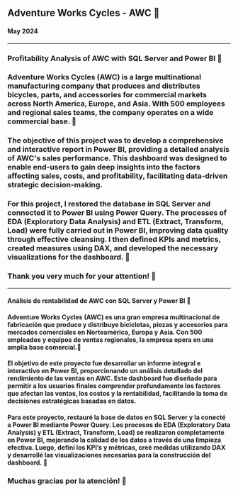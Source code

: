 ## Adventure Works Cycles - AWC 🌱
#### May 2024

---

### Profitability Analysis of AWC with SQL Server and Power BI 💬

### Adventure Works Cycles (AWC) is a large multinational manufacturing company that produces and distributes bicycles, parts, and accessories for commercial markets across North America, Europe, and Asia. With 500 employees and regional sales teams, the company operates on a wide commercial base. 👋

### The objective of this project was to develop a comprehensive and interactive report in Power BI, providing a detailed analysis of AWC's sales performance. This dashboard was designed to enable end-users to gain deep insights into the factors affecting sales, costs, and profitability, facilitating data-driven strategic decision-making.

### For this project, I restored the database in SQL Server and connected it to Power BI using Power Query. The processes of EDA (Exploratory Data Analysis) and ETL (Extract, Transform, Load) were fully carried out in Power BI, improving data quality through effective cleansing. I then defined KPIs and metrics, created measures using DAX, and developed the necessary visualizations for the dashboard. 🧐

### Thank you very much for your attention! 🚨

---



#### Análisis de rentabilidad de AWC con SQL Server y Power BI 💬

#### Adventure Works Cycles (AWC) es una gran empresa multinacional de fabricación que produce y distribuye bicicletas, piezas y accesorios para mercados comerciales en Norteamérica, Europa y Asia. Con 500 empleados y equipos de ventas regionales, la empresa opera en una amplia base comercial.👋

#### El objetivo de este proyecto fue desarrollar un informe integral e interactivo en Power BI, proporcionando un análisis detallado del rendimiento de las ventas en AWC. Este dashboard fue diseñado para permitir a los usuarios finales comprender profundamente los factores que afectan las ventas, los costos y la rentabilidad, facilitando la toma de decisiones estratégicas basadas en datos.

#### Para este proyecto, restauré la base de datos en SQL Server y la conecté a Power BI mediante Power Query. Los procesos de EDA (Exploratory Data Analysis) y ETL (Extract, Transform, Load) se realizaron completamente en Power BI, mejorando la calidad de los datos a través de una limpieza efectiva. Luego, definí los KPI’s y métricas, creé medidas utilizando DAX y desarrollé las visualizaciones necesarias para la construcción del dashboard. 🧐

### Muchas gracias por la atención! 🚨
